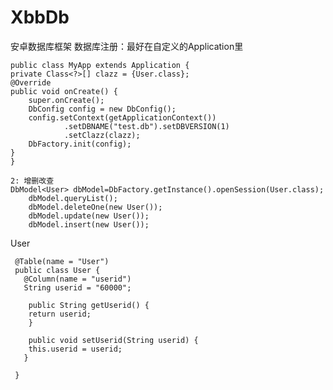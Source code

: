 # XbbDb
安卓数据库框架
数据库注册：最好在自定义的Application里

    public class MyApp extends Application {
    private Class<?>[] clazz = {User.class};
    @Override
    public void onCreate() {
        super.onCreate();
        DbConfig config = new DbConfig();
        config.setContext(getApplicationContext())
                .setDBNAME("test.db").setDBVERSION(1)
                .setClazz(clazz);
        DbFactory.init(config);
    }
    }
    
    2: 增删改查
    DbModel<User> dbModel=DbFactory.getInstance().openSession(User.class);
        dbModel.queryList();
        dbModel.deleteOne(new User());
        dbModel.update(new User());
        dbModel.insert(new User());
    
    
    
User

     @Table(name = "User")
     public class User {
       @Column(name = "userid")
       String userid = "60000";
       
        public String getUserid() {
        return userid;
        }

        public void setUserid(String userid) {
        this.userid = userid;
       }

     }
